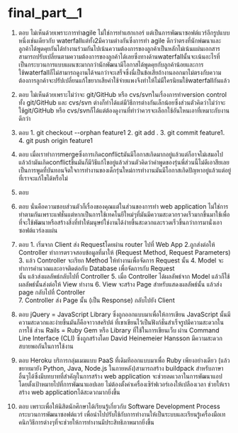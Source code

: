 # final_part__1
1.	ตอบ 	ไม่เห็นด้วยเพราะการทำagile ไม่ใช่การทำแฮกเกอร์ แต่เป็นการพัฒนาซอฟต์แวร์อีกรูปแบบหนึ่งเช่นเดียวกับ waterfallแต่ทั้ง2มีความต่างกันซึ่งการทำ agile ดีกว่าตรงที่นักพํฒนาและลูกค้าได้พูดคุยกันได้ทำงานร่วมกันไปเน้นความต้องการของลูกค้าเป็นหลักไม่เน้นแผ่นเอกสารสามารถปรับเปลี่ยนตามความต้องการของลูกค้าได้เลยซึ่งทางด้านwaterfallนั้นจะเน้นอะไรที่เป็นกระบวนการแบบแผนซะมากกว่านักพัฒนามีโอกาสได้พูดคุยกับลูกค้าน้อยและการใช้waterfallก็ไม่สามารถดูงานได้จนกว่าจะเสร็จซึ่งนี่เป็นข้อเสียถ้างานออกมาไม่ตรงกับความต้องการลูกค้าจะปรัปเปลี่ยนแก้ไขยากเสียค่าใช้จ่ายแพงจึงทำให้ไม่มีใครนิยมใช้waterfallกันแล้ว

2.	ตอบ	ไม่เห็นด้วยเพราะไม่ว่าจะ git/GitHub หรือ cvs/svnในเรื่องการทำversion control ทั้ง git/GitHub และ cvs/svn ต่างก็ทำได้แต่มีวิธีการต่างกันเล็กน้อยซึ่งส่วนตัวคิดว่าไม่ว่าจะใช้git/GitHub หรือ cvs/svnก็ได้แต่ต้องดูงานที่ทำว่าควรจะเลือกใช้อันไหนเอาที่เหมาะกับงานดีกว่า

3.	ตอบ	1. git checkout --orphan feature1
        2. git add .
        3. git commit feature1.
        4. git push origin feature1

4.	ตอบ	เมื่อเราทำการmergeซึ่งการเกิดconflictมันมีโอกาสเกิดมากอยู่แล้วแต่ก็อาจไม่เสมอไปแล้วถ้ามันเกิดconflictขึ้นมันก็มีวิธีแก้ไขอยู่แล้วส่วนตัวคิดว่าคำพูดของรุ่นพี่ส่วนนี้ไม่ดีเอาสียเลยเป็นการพูดที่บันทอนจิตใจการทำงานของเด็กรุ่นใหม่การทำงานมันมีโอกาสเกิดปัญหาอยู่แล้วแต่อยู่ที่เราจะแก้ไขได้หรือไม่

5.	ตอบ	

6.	 ตอบ	นั่นคือความชอบส่วนตัวก็เรื่องของคุณแต่ในส่วนของการทำ web application ไม่ใช่การทำตามกันเพราะแฟชั่นแต่หากเป็นการใช้เทคโนยีใหม่ๆที่มันมีความสะดวกรวดเร็วมากขึ้นมาใช้เพื่อที่จะใช้พัฒนาหรือสร้างสิ่งที่ทำให้มนุษย์ใช่งานได้ง่ายขึ้นสะดวกและรวดเร็วขึ้นกว่าการมานั่งเอาซอฟต์แวร์ลงแผ่น

7.	ตอบ	 1. เริ่มจาก Client ส่ง Requestโดยผ่าน router  ไปที่ Web App 
         2.ถูกส่งต่อให้ Controller  ทำการตรวจสอบข้อมูลที่มาให้ (Request Method, Request Parameters) 
         3. แล้ว Controller จะเรียก Method ให้ทำงานเพื่อจัดการ Request นั้น 
         4. Model จะทำการคำนวณและอาจติดต่อกับ Database เพื่อจัดการกับ Request  
         นั้น แล้วส่งผลลัพธ์กลับไปที่ Controller 
         5. เมื่อ Controller ได้ผลลัพธ์จาก Model แล้วก็ใช้ผลลัพธ์นั้นส่งต่อให้ View ทำงาน 
         6. View จะสร้าง Page สำหรับแสดงผลลัพธ์นั้น แล้วส่ง page กลับไปที่ Controller  
         7. Controller ส่ง Page นั้น (เป็น Response) กลับไปยัง Client

8.	ตอบ	 jQuery = JavaScript Library ซึ่งถูกออกแบบมาเพื่อให้การเขียน JavaScript นั้นมีความสะดวกและง่ายขึ้นมันก็คือจาวาสคริปต์ ที่เขาเขียนไว้เป็นฟังก์ชั่นสำเร็จรูปมีความสะดวกในการใช้ ส่วน Rails = Ruby Gem หรือ Library ที่ใช้ในการเขียนเว็บ ผ่าน Command Line Interface (CLI) ซึ่งถูกสร้างโดย David Heinemeier Hansson มีความสะดวกสบายพอกันในการใช้งาน

9.	ตอบ	Heroku บริการกลุ่มเมฆแบบ PaaS ที่เดิมทีออกแบบมาเพื่อ Ruby เพียงอย่างเดียว (แล้วขยายมายัง Python, Java, Node.js ในภายหลัง)สามารถสร้าง buildpack สำหรับภาษาอื่นๆได้ซึ่งมีบทบาทที่สำคัญในการสร้าง web application จะช่วยลดเวลาในการพัฒนาแอปโดยตั้งเป้าหมายไปที่การพัฒนาแอปเลย ไม่ต้องตั้งค่าเครื่องเซิร์ฟเวอร์เองให้เปลืองเวลา ช่วยให้เราสร้าง web applicationได้สะดวกมากยิ่งขึ้น

10.	ตอบ	เพราะเพื่อให้นิสิตนักศึกษาได้เรียนรู้เกี่ยวกับ Software Development Process กระบวนการพัฒนาซอฟต์แวร์ เพื่อนำไปปรับใช้กับการทำงานให้เป็นระบบและเรียนรู้เครื่องมือเทคนิกวิธีการต่างๆที่จะช่วยให้การทำงานมีประสิทธิภาพมากยิ่งขึ้น 
